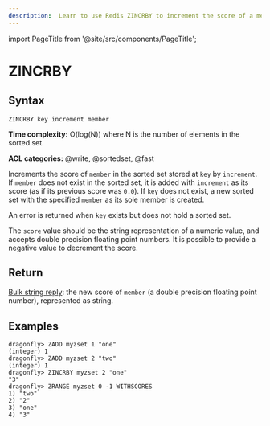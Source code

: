 ```yaml
---
description:  Learn to use Redis ZINCRBY to increment the score of a member in a sorted set.
---
```


import PageTitle from '@site/src/components/PageTitle';

# ZINCRBY

<PageTitle title="Redis ZINCRBY Command (Documentation) | Dragonfly" />

## Syntax

    ZINCRBY key increment member

**Time complexity:** O(log(N)) where N is the number of elements in the sorted set.

**ACL categories:** @write, @sortedset, @fast

Increments the score of `member` in the sorted set stored at `key` by
`increment`.
If `member` does not exist in the sorted set, it is added with `increment` as
its score (as if its previous score was `0.0`).
If `key` does not exist, a new sorted set with the specified `member` as its
sole member is created.

An error is returned when `key` exists but does not hold a sorted set.

The `score` value should be the string representation of a numeric value, and
accepts double precision floating point numbers.
It is possible to provide a negative value to decrement the score.

## Return

[Bulk string reply](https://redis.io/docs/reference/protocol-spec/#bulk-strings): the new score of `member` (a double precision floating point
number), represented as string.

## Examples

```shell
dragonfly> ZADD myzset 1 "one"
(integer) 1
dragonfly> ZADD myzset 2 "two"
(integer) 1
dragonfly> ZINCRBY myzset 2 "one"
"3"
dragonfly> ZRANGE myzset 0 -1 WITHSCORES
1) "two"
2) "2"
3) "one"
4) "3"
```
